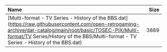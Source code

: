 |Name|Size|
|:---|---:|
|[Multi-format - TV Series - History of the BBS.dat](https://raw.githubusercontent.com/open-retrogaming-archive/dat-catalog/main/root/basic/TOSEC-PIX/Multi-format/TV Series/History of the BBS/Multi-format - TV Series - History of the BBS.dat)|3889|
